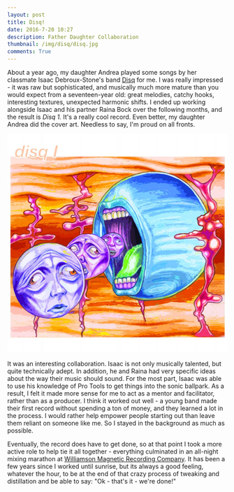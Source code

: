 ```yaml
---
layout: post
title: Disq!
date: 2016-7-20 10:27 
description: Father Daughter Collaboration
thumbnail: /img/disq/disq.jpg
comments: True
---
```


About a year ago, my daughter Andrea played some songs by her classmate Isaac Debroux-Stone's band [Disq](https://www.facebook.com/thisisdisq/) for me. I was really impressed - it was raw but sophisticated, and musically much more mature than you would expect from a seventeen-year old: great melodies, catchy hooks, interesting textures, unexpected harmonic shifts. I ended up working alongside Isaac and his partner Raina Bock over the following months, and the result is *Disq 1.* It's a really cool record. Even better, my daughter Andrea did the cover art. Needless to say, I'm proud on all fronts.

![DisqCoverArt](/img/disq/disq.jpg)

It was an interesting collaboration. Isaac is not only musically talented, but quite technically adept. In addition, he and Raina had very specific ideas about the way their music should sound. For the most part, Isaac was able to use his knowledge of Pro Tools to get things into the sonic ballpark. As a result, I felt it made more sense for me to act as a mentor and facilitator, rather than as a producer. I think it worked out well - a young band made their first record without spending a ton of money, and they learned a lot in the process. I would rather help empower people starting out than leave them reliant on someone like me. So I stayed in the background as much as possible. 

Eventually, the record does have to get done, so at that point I took a more active role to help tie it all together - everything culminated in an all-night mixing marathon at [Williamson Magnetic Recording Company](https://www.facebook.com/Williamson-Magnetic-Recording-Company-1587403494868153/). It has been a few years since I worked until sunrise, but its always a good feeling, whatever the hour, to be at the end of that crazy process of tweaking and distillation and be able to say: "Ok - that's it - we're done!"  
 





